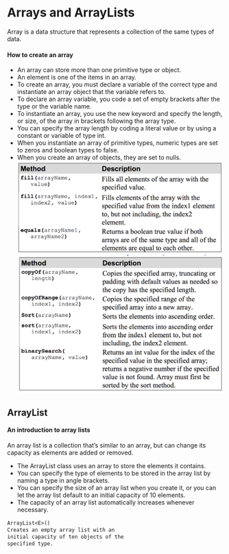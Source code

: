 # Arrays and ArrayLists
Array is a data structure that represents a collection of the
same types of data. 

#### How to create an array
- An array can store more than one primitive type or object.
- An element is one of the items in an array.
- To create an array, you must declare a variable of the correct type
and instantiate an array object that the variable refers to.
- To declare an array variable, you code a set of empty brackets after
the type or the variable name.
- To instantiate an array, you use the new keyword and specify the
length, or size, of the array in brackets following the array type.
- You can specify the array length by coding a literal value or by
using a constant or variable of type int.
- When you instantiate an array of primitive types, numeric types are
set to zeros and boolean types to false.
- When you create an array of objects, they are set to nulls.
![array methods 2](./images/arrayMethods2.png)
![array methods 1](./images/arrayMethods1.png)

## ArrayList
#### An introduction to array lists
An array list is a collection that’s similar to an array, but can
change its capacity as elements are added or removed.
- The ArrayList class uses an array to store the elements it contains.
- You can specify the type of elements to be stored in the array list
by naming a type in angle brackets.
- You can specify the size of an array list when you create it, or you
can let the array list default to an initial capacity of 10 elements.
- The capacity of an array list automatically increases whenever
necessary.
```
ArrayList<E>()
Creates an empty array list with an
initial capacity of ten objects of the
specified type.
```
